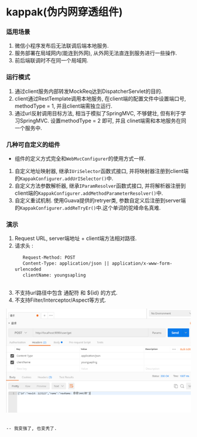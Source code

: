 # kappak(伪内网穿透组件)

### 适用场景

1. 微信小程序发布后无法联调后端本地服务.
2. 服务部署在局域网内(能连到外网), 从外网无法直连到服务进行一些操作.
3. 前后端联调时不在同一个局域网.

### 运行模式
1. 通过client服务内部转发MockReq达到DispatcherServlet的目的.
2. client通过RestTemplate调用本地服务, 在client端的配置文件中设置端口号, methodType = 1, 并且client端需独立运行.
3. 通过url反射调用目标方法, 相当于模拟了SpringMVC, 不够健壮, 但有利于学习SpringMVC. 设置methodType = 2 即可, 并且
    clinet端需和本地服务在同一个服务中.

### 几种可自定义的组件

- 组件的定义方式完全和`WebMvcConfigurer`的使用方式一样. 
1. 自定义地址映射器, 继承`IUriSelector`函数式接口, 并将映射器注册到client端的`KappakConfigurer.addUrISelector()`中.
2. 自定义方法参数解析器, 继承`IParamResolver`函数式接口, 并将解析器注册到client端的`KappakConfigurer.addMethodParameterResolver()`中.
3. 自定义重试机制. 使用Guava提供的retryer类, 参数自定义后注册到server端的`KappakConfigurer.addReTryEr()`中.这个单词的驼峰命名真难.

### 演示

1. Request URL, server端地址 + client端方法相对路径. 
2. 请求头 : 
    ````http
       Request-Method: POST
       Content-Type: application/json || application/x-www-form-urlencoded
       clientName: youngsapling
       
3. 不支持url路径中包含 通配符 和 ${id} 的方式.
4. 不支持Filter/Interceptor/Aspect等方式.

![image](https://github.com/youngsapling/kappak/blob/master/images/20190525162003.png)
                                                             
                                                             
                                                                                                    
                                                                                                    
                                                                                                    
                                                                                                    
                                                                                                    
                                                                                                    
                                                                                                            -- 我变强了, 也变秃了.
